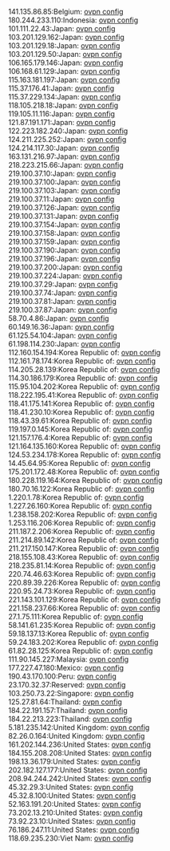 141.135.86.85:Belgium: [ovpn config](vpn/141_135_86_85.ovpn)  
180.244.233.110:Indonesia: [ovpn config](vpn/180_244_233_110.ovpn)  
101.111.22.43:Japan: [ovpn config](vpn/101_111_22_43.ovpn)  
103.201.129.162:Japan: [ovpn config](vpn/103_201_129_162.ovpn)  
103.201.129.18:Japan: [ovpn config](vpn/103_201_129_18.ovpn)  
103.201.129.50:Japan: [ovpn config](vpn/103_201_129_50.ovpn)  
106.165.179.146:Japan: [ovpn config](vpn/106_165_179_146.ovpn)  
106.168.61.129:Japan: [ovpn config](vpn/106_168_61_129.ovpn)  
115.163.181.197:Japan: [ovpn config](vpn/115_163_181_197.ovpn)  
115.37.176.41:Japan: [ovpn config](vpn/115_37_176_41.ovpn)  
115.37.229.134:Japan: [ovpn config](vpn/115_37_229_134.ovpn)  
118.105.218.18:Japan: [ovpn config](vpn/118_105_218_18.ovpn)  
119.105.11.116:Japan: [ovpn config](vpn/119_105_11_116.ovpn)  
121.87.191.171:Japan: [ovpn config](vpn/121_87_191_171.ovpn)  
122.223.182.240:Japan: [ovpn config](vpn/122_223_182_240.ovpn)  
124.211.225.252:Japan: [ovpn config](vpn/124_211_225_252.ovpn)  
124.214.117.30:Japan: [ovpn config](vpn/124_214_117_30.ovpn)  
163.131.216.97:Japan: [ovpn config](vpn/163_131_216_97.ovpn)  
218.223.215.66:Japan: [ovpn config](vpn/218_223_215_66.ovpn)  
219.100.37.10:Japan: [ovpn config](vpn/219_100_37_10.ovpn)  
219.100.37.100:Japan: [ovpn config](vpn/219_100_37_100.ovpn)  
219.100.37.103:Japan: [ovpn config](vpn/219_100_37_103.ovpn)  
219.100.37.11:Japan: [ovpn config](vpn/219_100_37_11.ovpn)  
219.100.37.126:Japan: [ovpn config](vpn/219_100_37_126.ovpn)  
219.100.37.131:Japan: [ovpn config](vpn/219_100_37_131.ovpn)  
219.100.37.154:Japan: [ovpn config](vpn/219_100_37_154.ovpn)  
219.100.37.158:Japan: [ovpn config](vpn/219_100_37_158.ovpn)  
219.100.37.159:Japan: [ovpn config](vpn/219_100_37_159.ovpn)  
219.100.37.190:Japan: [ovpn config](vpn/219_100_37_190.ovpn)  
219.100.37.196:Japan: [ovpn config](vpn/219_100_37_196.ovpn)  
219.100.37.200:Japan: [ovpn config](vpn/219_100_37_200.ovpn)  
219.100.37.224:Japan: [ovpn config](vpn/219_100_37_224.ovpn)  
219.100.37.29:Japan: [ovpn config](vpn/219_100_37_29.ovpn)  
219.100.37.74:Japan: [ovpn config](vpn/219_100_37_74.ovpn)  
219.100.37.81:Japan: [ovpn config](vpn/219_100_37_81.ovpn)  
219.100.37.87:Japan: [ovpn config](vpn/219_100_37_87.ovpn)  
58.70.4.86:Japan: [ovpn config](vpn/58_70_4_86.ovpn)  
60.149.16.36:Japan: [ovpn config](vpn/60_149_16_36.ovpn)  
61.125.54.104:Japan: [ovpn config](vpn/61_125_54_104.ovpn)  
61.198.114.230:Japan: [ovpn config](vpn/61_198_114_230.ovpn)  
112.160.154.194:Korea Republic of: [ovpn config](vpn/112_160_154_194.ovpn)  
112.161.78.174:Korea Republic of: [ovpn config](vpn/112_161_78_174.ovpn)  
114.205.28.139:Korea Republic of: [ovpn config](vpn/114_205_28_139.ovpn)  
114.30.186.179:Korea Republic of: [ovpn config](vpn/114_30_186_179.ovpn)  
115.95.104.202:Korea Republic of: [ovpn config](vpn/115_95_104_202.ovpn)  
118.222.195.41:Korea Republic of: [ovpn config](vpn/118_222_195_41.ovpn)  
118.41.175.141:Korea Republic of: [ovpn config](vpn/118_41_175_141.ovpn)  
118.41.230.10:Korea Republic of: [ovpn config](vpn/118_41_230_10.ovpn)  
118.43.39.61:Korea Republic of: [ovpn config](vpn/118_43_39_61.ovpn)  
119.197.0.145:Korea Republic of: [ovpn config](vpn/119_197_0_145.ovpn)  
121.157.176.4:Korea Republic of: [ovpn config](vpn/121_157_176_4.ovpn)  
121.164.135.160:Korea Republic of: [ovpn config](vpn/121_164_135_160.ovpn)  
124.53.234.178:Korea Republic of: [ovpn config](vpn/124_53_234_178.ovpn)  
14.45.64.95:Korea Republic of: [ovpn config](vpn/14_45_64_95.ovpn)  
175.201.172.48:Korea Republic of: [ovpn config](vpn/175_201_172_48.ovpn)  
180.228.119.164:Korea Republic of: [ovpn config](vpn/180_228_119_164.ovpn)  
180.70.16.122:Korea Republic of: [ovpn config](vpn/180_70_16_122.ovpn)  
1.220.1.78:Korea Republic of: [ovpn config](vpn/1_220_1_78.ovpn)  
1.227.26.160:Korea Republic of: [ovpn config](vpn/1_227_26_160.ovpn)  
1.238.158.202:Korea Republic of: [ovpn config](vpn/1_238_158_202.ovpn)  
1.253.116.206:Korea Republic of: [ovpn config](vpn/1_253_116_206.ovpn)  
211.187.2.206:Korea Republic of: [ovpn config](vpn/211_187_2_206.ovpn)  
211.214.89.142:Korea Republic of: [ovpn config](vpn/211_214_89_142.ovpn)  
211.217.150.147:Korea Republic of: [ovpn config](vpn/211_217_150_147.ovpn)  
218.155.108.43:Korea Republic of: [ovpn config](vpn/218_155_108_43.ovpn)  
218.235.81.14:Korea Republic of: [ovpn config](vpn/218_235_81_14.ovpn)  
220.74.46.63:Korea Republic of: [ovpn config](vpn/220_74_46_63.ovpn)  
220.89.39.226:Korea Republic of: [ovpn config](vpn/220_89_39_226.ovpn)  
220.95.24.73:Korea Republic of: [ovpn config](vpn/220_95_24_73.ovpn)  
221.143.101.129:Korea Republic of: [ovpn config](vpn/221_143_101_129.ovpn)  
221.158.237.66:Korea Republic of: [ovpn config](vpn/221_158_237_66.ovpn)  
27.1.75.111:Korea Republic of: [ovpn config](vpn/27_1_75_111.ovpn)  
58.141.61.235:Korea Republic of: [ovpn config](vpn/58_141_61_235.ovpn)  
59.18.137.13:Korea Republic of: [ovpn config](vpn/59_18_137_13.ovpn)  
59.24.183.202:Korea Republic of: [ovpn config](vpn/59_24_183_202.ovpn)  
61.82.28.125:Korea Republic of: [ovpn config](vpn/61_82_28_125.ovpn)  
111.90.145.227:Malaysia: [ovpn config](vpn/111_90_145_227.ovpn)  
177.227.47.180:Mexico: [ovpn config](vpn/177_227_47_180.ovpn)  
190.43.170.100:Peru: [ovpn config](vpn/190_43_170_100.ovpn)  
23.170.32.37:Reserved: [ovpn config](vpn/23_170_32_37.ovpn)  
103.250.73.22:Singapore: [ovpn config](vpn/103_250_73_22.ovpn)  
125.27.81.64:Thailand: [ovpn config](vpn/125_27_81_64.ovpn)  
184.22.191.157:Thailand: [ovpn config](vpn/184_22_191_157.ovpn)  
184.22.213.223:Thailand: [ovpn config](vpn/184_22_213_223.ovpn)  
5.181.235.142:United Kingdom: [ovpn config](vpn/5_181_235_142.ovpn)  
82.26.0.164:United Kingdom: [ovpn config](vpn/82_26_0_164.ovpn)  
161.202.144.236:United States: [ovpn config](vpn/161_202_144_236.ovpn)  
184.155.208.208:United States: [ovpn config](vpn/184_155_208_208.ovpn)  
198.13.36.179:United States: [ovpn config](vpn/198_13_36_179.ovpn)  
202.182.127.177:United States: [ovpn config](vpn/202_182_127_177.ovpn)  
208.94.244.242:United States: [ovpn config](vpn/208_94_244_242.ovpn)  
45.32.29.3:United States: [ovpn config](vpn/45_32_29_3.ovpn)  
45.32.8.100:United States: [ovpn config](vpn/45_32_8_100.ovpn)  
52.163.191.20:United States: [ovpn config](vpn/52_163_191_20.ovpn)  
73.202.13.210:United States: [ovpn config](vpn/73_202_13_210.ovpn)  
73.92.23.10:United States: [ovpn config](vpn/73_92_23_10.ovpn)  
76.186.247.11:United States: [ovpn config](vpn/76_186_247_11.ovpn)  
118.69.235.230:Viet Nam: [ovpn config](vpn/118_69_235_230.ovpn)  
